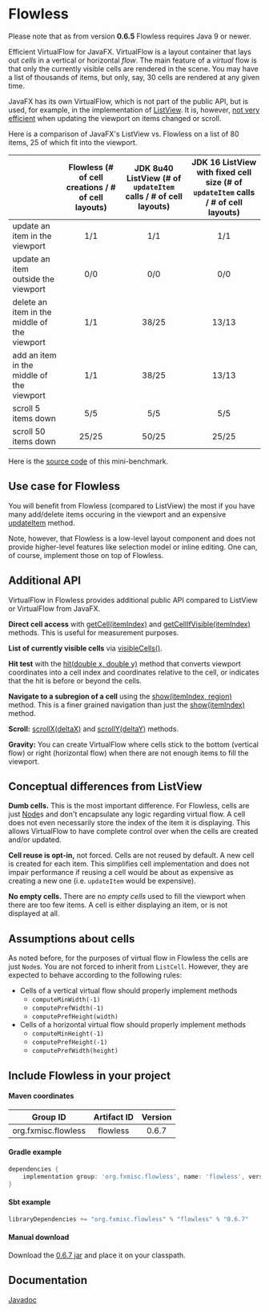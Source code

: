 Flowless
========

Please note that as from version **0.6.5** Flowless requires Java 9 or newer.

Efficient VirtualFlow for JavaFX. VirtualFlow is a layout container that lays out _cells_ in a vertical or horizontal _flow_. The main feature of a _virtual_ flow is that only the currently visible cells are rendered in the scene. You may have a list of thousands of items, but only, say, 30 cells are rendered at any given time.

JavaFX has its own VirtualFlow, which is not part of the public API, but is used, for example, in the implementation of [ListView](https://api.javafx.dev/javafx.controls/javafx/scene/control/ListView.html). It is, however, [not very efficient](https://bugs.openjdk.java.net/browse/JDK-8091726) when updating the viewport on items changed or scroll.

Here is a comparison of JavaFX's ListView vs. Flowless on a list of 80 items, 25 of which fit into the viewport.

|                                              | Flowless (# of cell creations / # of cell layouts) | JDK 8u40 ListView (# of `updateItem` calls / # of cell layouts) | JDK 16 ListView with fixed cell size (# of `updateItem` calls / # of cell layouts) |
|----------------------------------------------|:-----:|:-----:|:-----:|
| update an item in the viewport               |   1/1 | 1/1   | 1/1   |
| update an item outside the viewport          |   0/0 | 0/0   | 0/0   |
| delete an item in the middle of the viewport |   1/1 | 38/25 | 13/13 |
| add an item in the middle of the viewport    |   1/1 | 38/25 | 13/13 |
| scroll 5 items down                          |   5/5 | 5/5   | 5/5   |
| scroll 50 items down                         | 25/25 | 50/25 | 25/25 |


Here is the [source code](https://gist.github.com/Jugen/2d392fd72ebec9db3c5d2aca1f8f5eb5) of this mini-benchmark.

Use case for Flowless
---------------------

You will benefit from Flowless (compared to ListView) the most if you have many add/delete items occuring in the viewport and an expensive [updateItem](https://api.javafx.dev/javafx.controls/javafx/scene/control/Cell.html#updateItem(T,boolean)) method.

Note, however, that Flowless is a low-level layout component and does not provide higher-level features like selection model or inline editing. One can, of course, implement those on top of Flowless.

Additional API
--------------

VirtualFlow in Flowless provides additional public API compared to ListView or VirtualFlow from JavaFX.

**Direct cell access** with [getCell(itemIndex)](http://www.fxmisc.org/flowless/javadoc/org/fxmisc/flowless/VirtualFlow.html#getCell-int-) and [getCellIfVisible(itemIndex)](http://www.fxmisc.org/flowless/javadoc/org/fxmisc/flowless/VirtualFlow.html#getCellIfVisible-int-) methods. This is useful for measurement purposes.

**List of currently visible cells** via [visibleCells()](http://www.fxmisc.org/flowless/javadoc/org/fxmisc/flowless/VirtualFlow.html#visibleCells--).

**Hit test** with the [hit(double x, double y)](http://www.fxmisc.org/flowless/javadoc/org/fxmisc/flowless/VirtualFlow.html#hit-double-double-) method that converts viewport coordinates into a cell index and coordinates relative to the cell, or indicates that the hit is before or beyond the cells.

**Navigate to a subregion of a cell** using the [show(itemIndex, region)](http://www.fxmisc.org/flowless/javadoc/org/fxmisc/flowless/VirtualFlow.html#show-int-javafx.geometry.Bounds-) method. This is a finer grained navigation than just the [show(itemIndex)](http://www.fxmisc.org/flowless/javadoc/org/fxmisc/flowless/VirtualFlow.html#show-int-) method.

**Scroll:** [scrollX(deltaX)](http://www.fxmisc.org/flowless/javadoc/org/fxmisc/flowless/VirtualFlow.html#scrollX-double-) and [scrollY(deltaY)](http://www.fxmisc.org/flowless/javadoc/org/fxmisc/flowless/VirtualFlow.html#scrollY-double-) methods.

**Gravity:** You can create VirtualFlow where cells stick to the bottom (vertical flow) or right (horizontal flow) when there are not enough items to fill the viewport.

Conceptual differences from ListView
------------------------------------

**Dumb cells.** This is the most important difference. For Flowless, cells are just [Node](https://api.javafx.dev/javafx.graphics/javafx/scene/Node.html)s and don't encapsulate any logic regarding virtual flow. A cell does not even necessarily store the index of the item it is displaying. This allows VirtualFlow to have complete control over when the cells are created and/or updated.

**Cell reuse is opt-in,** not forced. Cells are not reused by default. A new cell is created for each item. This simplifies cell implementation and does not impair performance if reusing a cell would be about as expensive as creating a new one (i.e. `updateItem` would be expensive).

**No empty cells.** There are no _empty cells_ used to fill the viewport when there are too few items. A cell is either displaying an item, or is not displayed at all.

Assumptions about cells
-----------------------

As noted before, for the purposes of virtual flow in Flowless the cells are just `Node`s. You are not forced to inherit from `ListCell`. However, they are expected to behave according to the following rules:

* Cells of a vertical virtual flow should properly implement methods
  * `computeMinWidth(-1)`
  * `computePrefWidth(-1)`
  * `computePrefHeight(width)`
* Cells of a horizontal virtual flow should properly implement methods
  * `computeMinHeight(-1)`
  * `computePrefHeight(-1)`
  * `computePrefWidth(height)`

Include Flowless in your project
--------------------------------

#### Maven coordinates

| Group ID            | Artifact ID | Version |
| :---------:         | :---------: | :-----: |
| org.fxmisc.flowless | flowless    | 0.6.7   |

#### Gradle example

```groovy
dependencies {
    implementation group: 'org.fxmisc.flowless', name: 'flowless', version: '0.6.7'
}
```

#### Sbt example

```scala
libraryDependencies += "org.fxmisc.flowless" % "flowless" % "0.6.7"
```

#### Manual download

Download the [0.6.7 jar](https://github.com/FXMisc/Flowless/releases/tag/v0.6.7) and place it on your classpath.

Documentation
-------------

[Javadoc](http://fxmisc.github.io/flowless/javadoc/0.6.2/org/fxmisc/flowless/package-summary.html)
